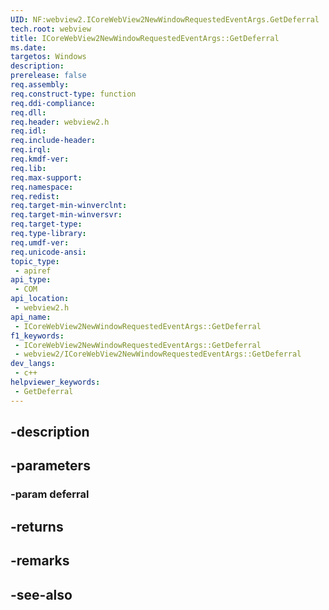 ```yaml
---
UID: NF:webview2.ICoreWebView2NewWindowRequestedEventArgs.GetDeferral
tech.root: webview
title: ICoreWebView2NewWindowRequestedEventArgs::GetDeferral
ms.date: 
targetos: Windows
description: 
prerelease: false
req.assembly: 
req.construct-type: function
req.ddi-compliance: 
req.dll: 
req.header: webview2.h
req.idl: 
req.include-header: 
req.irql: 
req.kmdf-ver: 
req.lib: 
req.max-support: 
req.namespace: 
req.redist: 
req.target-min-winverclnt: 
req.target-min-winversvr: 
req.target-type: 
req.type-library: 
req.umdf-ver: 
req.unicode-ansi: 
topic_type:
 - apiref
api_type:
 - COM
api_location:
 - webview2.h
api_name:
 - ICoreWebView2NewWindowRequestedEventArgs::GetDeferral
f1_keywords:
 - ICoreWebView2NewWindowRequestedEventArgs::GetDeferral
 - webview2/ICoreWebView2NewWindowRequestedEventArgs::GetDeferral
dev_langs:
 - c++
helpviewer_keywords:
 - GetDeferral
---
```


## -description

## -parameters

### -param deferral

## -returns

## -remarks

## -see-also


